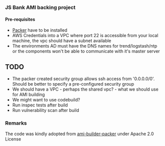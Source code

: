 ### JS Bank AMI backing project

#### Pre-requisites
* [Packer](https://www.packer.io/downloads.html) have to be installed
* AWS Credentials into a VPC where port 22 is accessible from your local machine, the vpc should have a subnet available
* The environments AD must have the DNS names for trend/logstash/ntp or the components won't be able to communicate with it's master server

## TODO
* The packer created security group allows ssh access from '0.0.0.0/0'. Should be better to specify a pre-configured security group
* We should have a VPC - perhaps the shared vpc? - what we should use for AMI building
* We might want to use codebuild?
* Run inspec tests after build
* Run vulnerability scan after build

### Remarks

The code was kindly adopted from [ami-builder-packer](https://github.com/awslabs/ami-builder-packer) under Apache 2.0 License
